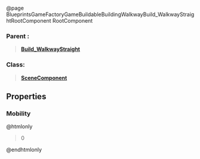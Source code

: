 @page BlueprintsGameFactoryGameBuildableBuildingWalkwayBuild_WalkwayStraightRootComponent RootComponent
### Parent :
<b><a href="_blueprints_game_factory_game_buildable_building_walkway_build__walkway_straight.html"><blockquote>Build_WalkwayStraight</blockquote></a></b>
### Class:
<b><a href="_class_script_scene_component.html"><blockquote>SceneComponent</blockquote></a></b>
## Properties
### Mobility
@htmlonly
<blockquote>0</blockquote>
@endhtmlonly

